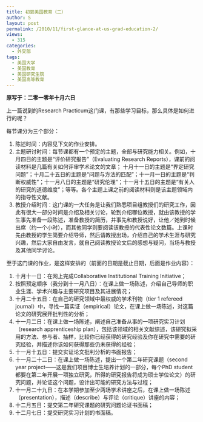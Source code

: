 ```yaml
---
title: 初尝美国教育（二）
author: S
layout: post
permalink: /2010/11/first-glance-at-us-grad-education-2/
views:
  - 315
categories:
  - 外交部
tags:
  - 美国大学
  - 美国教育
  - 美国研究生院
  - 美国高等教育
---
```

**原写于：二零一零年十月六日**

上一篇说到的Research Practicum这门课，有那些学习目标，那么具体是如何进行的呢？

每节课分为三个部分：

<div id="_mcePaste">
  <ol>
    <li>
      陈述时间：内容见下文的作业安排。
    </li>
    <li>
      主题研讨时间：每节课都有一个预定的主题，全部与研究能力相关。例如，十月四日的主题是“评价研究报告”（Evaluating Research Reports），课前的阅读材料是几篇有关如何评审学术论文的文章； 十月十一日的主题是“界定研究问题”；十月二十五日的主题是“问题与方法的匹配”；十一月一日的主题是“判断权威性”；十一月八日的主题是“研究伦理”；十一月十五日的主题是“有关人的研究的道德维度”；等等。各个主题上课之前的阅读材料则是该主题领域内的指导性文献。
    </li>
    <li>
      教授介绍时间：这门课的一大任务是让我们熟悉项目组教授们的研究工作，因此有很大一部分时间是介绍及相关讨论，轮到介绍哪位教授，就由该教授的学生事先准备一段陈述，准备教授的简历，并事先和教授说好，让他／她到时候出席（约一个小时），而其他同学则要阅读该教授的代表性论文数篇。上课时先由教授的学生简要介绍导师，然后请教授出场，介绍自己的学术生涯与研究兴趣，然后大家自由发言，就自己阅读教授论文后的感想与疑问，当场与教授及其他同学讨论。
    </li>
  </ol>
</div>

至于这门课的作业，是这样安排的（前面的日期是截止日期，后面是作业内容）：

1.  十月十一日：在网上完成Collaborative Institutional Training Initiative；
2.  按照预定顺序（我分到十一月八日）：在课上做一场陈述，介绍自己导师的职业生涯、学术兴趣与主要研究项目及其进展情况；
3.  十月二十五日：在自己的研究领域中最权威的学术刊物（tier 1 refereed journal）中，寻找一篇实证（empirical）论文，在课上做一场陈述，对这篇论文的研究展开批判性的分析；
4.  十一月二日：在课上做一场陈述，阐述自己准备从事的一项研究实习计划（research apprenticeship plan），包括该领域的相关文献综述，该研究拟采用的方法、参与者、抽样，比较你已经获得的研究经验及你在研究中需要的研究经验，并描述你该如何获得那些仍未获得的经验；
5.  十一月十五日：提交实证论文批判分析的书面报告；
6.  十一月二十二日：在课上做一场陈述，提出一个第二年研究课题（second year project——这是我们项目博士生培养计划的一部分，每个PhD student都要在第二年开展一项独立研究，所得的研究报告将成为硕士学位论文）的研究问题，并论证这个问题，设计出可能的研究方法与过程；
7.  十一月二十九日：在本学期参加至少两场学术讲座之后，在课上做一场陈述（presentation），描述（describe）与评论（critique）讲座的内容；
8.  十二月五日：提交第二年研究课题的研究问题论证书面稿；
9.  十二月七日：提交研究实习计划的书面稿。